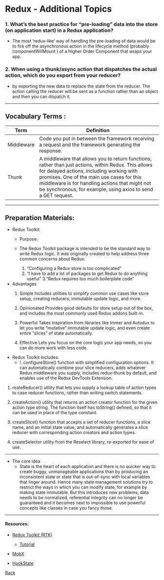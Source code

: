 # Redux - Additional Topics

### 1. What’s the best practice for “pre-loading” data into the store (on application start) in a Redux application?
- The most ‘redux-like’ way of handling the pre-loading of data would be to fire off the asynchronous action in the lifecycle method (probably componentWillMount ) of a Higher Order Component that wraps your app.

### 2. When using a thunk/async action that dispatches the actual action, which do you export from your reducer?
- by exporting the new data to replace the state from the reducer. The action calling the reducer will be sent as a function rather than an object and then you can dispatch it.

*** 
##  Vocabulary Terms :

| Term      | Definition                                                                                                 |
| --------- | ---------------------------------------------------------------------------------------------------------------|
| Middleware|Code you put in between the framework receiving a request and the framework generating the response.|
| Thunk| A middleware that allows you to return functions, rather than just actions, within Redux. This allows for delayed actions, including working with promises. One of the main use cases for this middleware is for handling actions that might not be synchronous, for example, using axios to send a GET request.|
*** 


## Preparation Materials:
- Redux Toolkit
   * Purpose:
   * The Redux Toolkit package is intended to be the standard way to write Redux logic. It was originally created to help address three common concerns about Redux:

     1. “Configuring a Redux store is too complicated”
     2. “I have to add a lot of packages to get Redux to do anything useful”
     3.“Redux requires too much boilerplate code”
- Advantages
    1. Simple Includes utilities to simplify common use cases like store setup, creating reducers, immutable update logic, and more.

   2. Opinionated Provides good defaults for store setup out of the box, and includes the most commonly used Redux addons built-in.
   3. Powerful Takes inspiration from libraries like Immer and Autodux to let you write “mutative” immutable update logic, and even create entire “slices” of state automatically.

    4. Effective Lets you focus on the core logic your app needs, so you can do more work with less code.
- Redux Toolkit includes:
  - !. configureStore() function with simplified configuration options. It can automatically combine your slice reducers, adds whatever Redux middleware you supply, includes redux-thunk by default, and enables use of the Redux DevTools Extension.

1. reateReducer() utility that lets you supply a lookup table of action types to case reducer functions, rather than writing switch statements.

2. createAction() utility that returns an action creator function for the given action type string. The function itself has toString() defined, so that it can be used in place of the type constant.

3. createSlice() function that accepts a set of reducer functions, a slice name, and an initial state value, and automatically generates a slice reducer with corresponding action creators and action types.

4. createSelector utility from the Reselect library, re-exported for ease of use.
***
* The core idea
  - State is the heart of each application and there is no quicker way to create buggy, unmanageable applications than by producing an inconsistent state or state that is out-of-sync with local variables that linger around. Hence many state management solutions try to restrict the ways in which you can modify state, for example by making state immutable. But this introduces new problems; data needs to be normalized, referential integrity can no longer be guaranteed and it becomes next to impossible to use powerful concepts like classes in case you fancy those.
 
 *** 
#### Resources: 

* [Redux Toolkit (RTK)](https://redux-toolkit.js.org/)
    * [Tutorial](https://redux-toolkit.js.org/tutorials/overview)

* [MobX](https://mobx.js.org/getting-started.html)
* [HookState](https://hookstate.js.org/)
 
[Back](https://github.com/En-ZUH/Reading-notes/tree/main/401)
